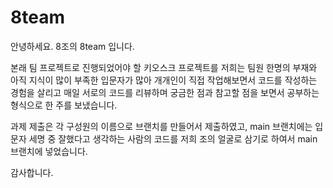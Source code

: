 # 8team

안녕하세요. 8조의 8team 입니다.

본래 팀 프로젝트로 진행되었어야 할 키오스크 프로젝트를 저희는 팀원 한명의 부재와 아직 지식이 많이 부족한 입문자가 많아 개개인이 직접 작업해보면서 코드를 작성하는 경험을 살리고 매일 서로의 코드를 리뷰하며 궁금한 점과 참고할 점을 보면서 공부하는 형식으로 한 주를 보냈습니다.

과제 제출은 각 구성원의 이름으로 브랜치를 만들어서 제출하였고, main 브랜치에는 입문자 세명 중 잘했다고 생각하는 사람의 코드를 저희 조의 얼굴로 삼기로 하여서 main 브랜치에 넣었습니다. 

감사합니다.
